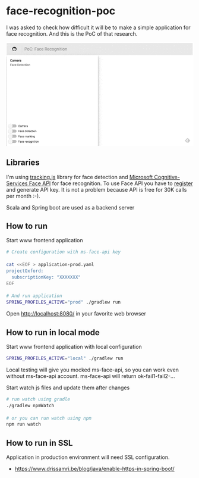 face-recognition-poc
====================
I was asked to check how difficult it will be to make a simple 
application for face recognition. And this is the PoC of that research.

![Example][example-gif]

Libraries
---------
I'm using [tracking.js][tracking-js] library for face detection 
and [Microsoft Cognitive-Services Face API][ms-face-api] for face recognition. 
To use Face API you have to [register][ms-sign-up] and generate API key. 
It is not a problem because API is free for 30K calls per month :-).

Scala and Spring boot are used as a backend server

How to run
----------
Start www frontend application
```bash
# Create configuration with ms-face-api key

cat <<EOF > application-prod.yaml
projectOxford:
  subscriptionKey: "XXXXXXX"
EOF

# And run application
SPRING_PROFILES_ACTIVE="prod" ./gradlew run

```

Open [http://localhost:8080/][app] in your favorite web browser

How to run in local mode
------------------------
Start www frontend application with local configuration
```bash
SPRING_PROFILES_ACTIVE="local" ./gradlew run
```

Local testing will give you mocked ms-face-api, so you can work
even without ms-face-api account. ms-face-api will return ok-fail1-fail2-...

Start watch js files and update them after changes
```bash
# run watch using gradle
./gradlew npmWatch

# or you can run watch using npm
npm run watch
```

How to run in SSL
-----------------
Application in production environment will need SSL configuration. 

 - https://www.drissamri.be/blog/java/enable-https-in-spring-boot/

[app]: http://localhost:8080/
[tracking-js]: https://trackingjs.com/
[ms-face-api]: https://www.microsoft.com/cognitive-services/en-us/face-api/documentation/overview
[ms-sign-up]: https://www.microsoft.com/cognitive-services/en-us/sign-up
[example-gif]: https://raw.githubusercontent.com/patrykpacewicz/face-recognition-poc/master/doc/gif/pwmfXfAxSO.gif
